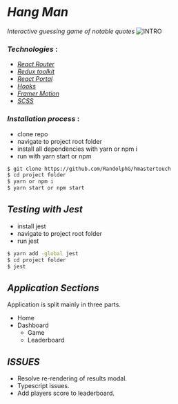 # *Hang Man*
*Interactive guessing game of notable quotes*
![INTRO](./public/assets/_preview_00.gif)




### *Technologies* :
- [*React Router*](https://reactrouter.com/)
- [*Redux toolkit*](https://redux-toolkit.js.org/ )
- [*React Portal*](https://reactjs.org/docs/portals.html)
- [*Hooks*](https://reactjs.org/docs/hooks-intro.html)
- [*Framer Motion*](https://framer.com/motion/)
- [*SCSS*](https://sass-lang.com/)

### *Installation process* :
- clone repo
- navigate to project root folder
- install all dependencies with yarn or npm i
- run with yarn start or npm

```bash
$ git clone https://github.com/RandolphG/hmastertouch
$ cd project folder
$ yarn or npm i
$ yarn start or npm start
```

## *Testing with Jest*
- install jest
- navigate to project root folder
- run jest

```bash
$ yarn add -global jest
$ cd project folder
$ jest
```

## *Application Sections*

Application is split mainly in three parts.
- Home
- Dashboard
  - Game
  - Leaderboard

## *ISSUES*
- Resolve re-rendering of results modal.
- Typescript issues.
- Add players score to leaderboard.

